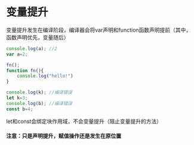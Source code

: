 # 变量提升
变量提升发生在编译阶段，编译器会将var声明和function函数声明提前（其中，函数声明优先，变量随后）  
```javascript
console.log(a); //2
var a=2;

fn();
function fn(){
    console.log("hello!")
}

console.log(k); //编译错误
let k=3;
console.log(b); //编译错误
const b=4;
```
let和const会绑定块作用域，不会变量提升（阻止变量提升的方法）  
#### 注意：只是声明提升，赋值操作还是发生在原位置